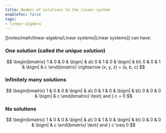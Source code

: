 ```yaml
---
title: Number of solutions to the linear system
enableToc: false
tags: 
- linear-algebra
---
```

[[notes/math/linear-algebra/Linear systems|Linear systems]] can have: 

### One solution (called _the unique solution_)

$$
\begin{bmatrix}
1 & 0 & 0 & \bigm| & a\\
0 & 1 & 0 & \bigm| & b\\
0 & 0 & 1 & \bigm| & c
\end{bmatrix}
\rightarrow 
(x, y, z) = (a, b, c)
$$

### Infinitely many solutions

$$
\begin{bmatrix}
1 & 0 & 0 & \bigm| & a\\
0 & 1 & 0 & \bigm| & b\\
0 & 0 & 0 & \bigm| & c
\end{bmatrix}
\text{ and } 
c = 0
$$

### No solutions

$$
\begin{bmatrix}
1 & 0 & 0 & \bigm| & a\\
0 & 1 & 0 & \bigm| & b\\
0 & 0 & 0 & \bigm| & c
\end{bmatrix}
\text{ and } 
c \neq 0
$$
